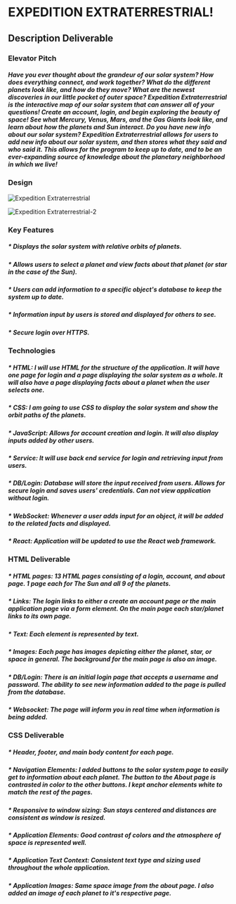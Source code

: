 # EXPEDITION EXTRATERRESTRIAL!
## Description Deliverable

### Elevator Pitch
##### Have you ever thought about the grandeur of our solar system? How does everything connect, and work together? What do the different planets look like, and how do they move? What are the newest discoveries in our little pocket of outer space? Expedition Extraterrestrial is the interactive map of our solar system that can answer all of your questions! Create an account, login, and begin exploring the beauty of space! See what Mercury, Venus, Mars, and the Gas Giants look like, and learn about how the planets and Sun interact. Do you have new info about our solar system? Expedition Extraterrestrial allows for users to add new info about our solar system, and then stores what they said and who said it. This allows for the program to keep up to date, and to be an ever-expanding source of knowledge about the planetary neighborhood in which we live!

### Design


![Expedition Extraterrestrial](https://github.com/qbarger/Startup-App/assets/54420597/b0ae911d-75c0-48ef-b48e-eeb2bcd0a135)

![Expedition Extraterrestrial-2](https://github.com/qbarger/Startup-App/assets/54420597/97b3387f-496b-4ec8-90ef-d626fabfae90)


### Key Features
##### * Displays the solar system with relative orbits of planets.
##### * Allows users to select a planet and view facts about that planet (or star in the case of the Sun).
##### * Users can add information to a specific object's database to keep the system up to date.
##### * Information input by users is stored and displayed for others to see.
##### * Secure login over HTTPS.

### Technologies
##### * HTML: I will use HTML for the structure of the application. It will have one page for login and a page displaying the solar system as a whole. It will also have a page displaying facts about a planet when the user selects one.
##### * CSS: I am going to use CSS to display the solar system and show the orbit paths of the planets.
##### * JavaScript: Allows for account creation and login. It will also display inputs added by other users.
##### * Service: It will use back end service for login and retrieving input from users.
##### * DB/Login: Database will store the input received from users. Allows for secure login and saves users' credentials. Can not view application without login.
##### * WebSocket: Whenever a user adds input for an object, it will be added to the related facts and displayed.
##### * React: Application will be updated to use the React web framework.

### HTML Deliverable
##### * HTML pages: 13 HTML pages consisting of a login, account, and about page. 1 page each for The Sun and all 9 of the planets.
##### * Links: The login links to either a create an account page or the main application page via a form element. On the main page each star/planet links to its own page.
##### * Text: Each element is represented by text.
##### * Images: Each page has images depicting either the planet, star, or space in general. The background for the main page is also an image.
##### * DB/Login: There is an initial login page that accepts a username and password. The ability to see new information added to the page is pulled from the database.
##### * Websocket: The page will inform you in real time when information is being added.

### CSS Deliverable
##### * Header, footer, and main body content for each page.
##### * Navigation Elements: I added buttons to the solar system page to easily get to information about each planet. The button to the About page is contrasted in color to the other buttons. I kept anchor elements white to match the rest of the pages.
##### * Responsive to window sizing: Sun stays centered and distances are consistent as window is resized.
##### * Application Elements: Good contrast of colors and the atmosphere of space is represented well.
##### * Application Text Context: Consistent text type and sizing used throughout the whole application.
##### * Application Images: Same space image from the about page. I also added an image of each planet to it's respective page.
